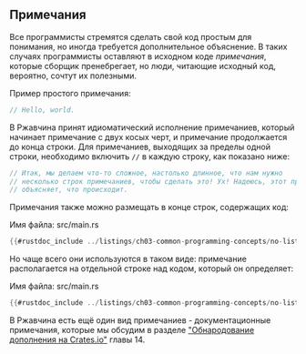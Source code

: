 ## Примечания

Все программисты стремятся сделать свой код простым для понимания, но иногда требуется дополнительное объяснение. В таких случаях программисты оставляют в исходном коде *примечания*, которые сборщик пренебрегает, но люди, читающие исходный код, вероятно, сочтут их полезными.

Пример простого примечания:

```rust
// Hello, world.
```

В Ржавчина принят идиоматический исполнение примечаниев, который начинает примечание с двух косых черт, и примечание продолжается до конца строки. Для примечаниев, выходящих за пределы одной строки, необходимо включить `//` в каждую строку, как показано ниже:

```rust
// Итак, мы делаем что-то сложное, настолько длинное, что нам нужно
// несколько строк примечаниев, чтобы сделать это! Ух! Надеюсь, этот примечание
// объясняет, что происходит.
```

Примечания также можно размещать в конце строк, содержащих код:

<span class="filename">Имя файла: src/main.rs</span>

```rust
{{#rustdoc_include ../listings/ch03-common-programming-concepts/no-listing-24-comments-end-of-line/src/main.rs}}
```

Но чаще всего они используются в таком виде: примечание располагается на отдельной строке над кодом, который он определяет:

<span class="filename">Имя файла: src/main.rs</span>

```rust
{{#rustdoc_include ../listings/ch03-common-programming-concepts/no-listing-25-comments-above-line/src/main.rs}}
```

В Ржавчина есть ещё один вид примечаниев - документационные примечания, которые мы обсудим в разделе ["Обнародование дополнения на Crates.io"] главы 14.


["Обнародование дополнения на Crates.io"]: ch14-02-publishing-to-crates-io.html